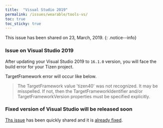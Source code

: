 ```yaml
---
title:  "Visual Studio 2019"
permalink: /issues/wearable/tools-vs/
toc: true
toc_sticky: true
---
```


This issue has been shared on 23, March, 2019.
{: .notice--info}

### Issue on Visual Studio 2019
After updating your Visual Studio 2019 to `16.1.0` version, you will face the build error for your Tizen project.

TargetFramework error will occur like below.
> The TargetFramework value 'tizen40' was not recognized. It may be misspelled. If not, then the TargetFrameworkIdentifier and/or TargetFrameworkVersion properties must be specified explicitly.

### Fixed version of Visual Studio will be released soon
[Ths issue](https://github.com/dotnet/project-system/issues/4854) has been quickly shared and it is [already fixed](https://github.com/dotnet/project-system/pull/4859).

